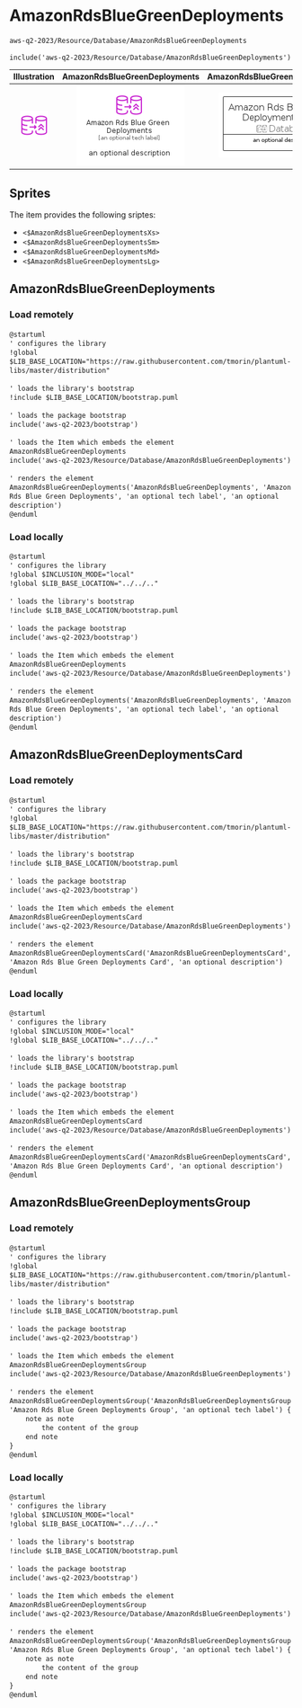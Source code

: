 # AmazonRdsBlueGreenDeployments


```text
aws-q2-2023/Resource/Database/AmazonRdsBlueGreenDeployments
```

```text
include('aws-q2-2023/Resource/Database/AmazonRdsBlueGreenDeployments')
```



| Illustration | AmazonRdsBlueGreenDeployments | AmazonRdsBlueGreenDeploymentsCard | AmazonRdsBlueGreenDeploymentsGroup |
| :---: | :---: | :---: | :---: |
| ![illustration for Illustration](../../../aws-q2-2023/Resource/Database/AmazonRdsBlueGreenDeployments.png) | ![illustration for AmazonRdsBlueGreenDeployments](../../../aws-q2-2023/Resource/Database/AmazonRdsBlueGreenDeployments.Local.png) | ![illustration for AmazonRdsBlueGreenDeploymentsCard](../../../aws-q2-2023/Resource/Database/AmazonRdsBlueGreenDeploymentsCard.Local.png) | ![illustration for AmazonRdsBlueGreenDeploymentsGroup](../../../aws-q2-2023/Resource/Database/AmazonRdsBlueGreenDeploymentsGroup.Local.png) |



## Sprites
The item provides the following sriptes:

- `<$AmazonRdsBlueGreenDeploymentsXs>`
- `<$AmazonRdsBlueGreenDeploymentsSm>`
- `<$AmazonRdsBlueGreenDeploymentsMd>`
- `<$AmazonRdsBlueGreenDeploymentsLg>`





## AmazonRdsBlueGreenDeployments

### Load remotely
```plantuml
@startuml
' configures the library
!global $LIB_BASE_LOCATION="https://raw.githubusercontent.com/tmorin/plantuml-libs/master/distribution"

' loads the library's bootstrap
!include $LIB_BASE_LOCATION/bootstrap.puml

' loads the package bootstrap
include('aws-q2-2023/bootstrap')

' loads the Item which embeds the element AmazonRdsBlueGreenDeployments
include('aws-q2-2023/Resource/Database/AmazonRdsBlueGreenDeployments')

' renders the element
AmazonRdsBlueGreenDeployments('AmazonRdsBlueGreenDeployments', 'Amazon Rds Blue Green Deployments', 'an optional tech label', 'an optional description')
@enduml
```

### Load locally
```plantuml
@startuml
' configures the library
!global $INCLUSION_MODE="local"
!global $LIB_BASE_LOCATION="../../.."

' loads the library's bootstrap
!include $LIB_BASE_LOCATION/bootstrap.puml

' loads the package bootstrap
include('aws-q2-2023/bootstrap')

' loads the Item which embeds the element AmazonRdsBlueGreenDeployments
include('aws-q2-2023/Resource/Database/AmazonRdsBlueGreenDeployments')

' renders the element
AmazonRdsBlueGreenDeployments('AmazonRdsBlueGreenDeployments', 'Amazon Rds Blue Green Deployments', 'an optional tech label', 'an optional description')
@enduml
```

## AmazonRdsBlueGreenDeploymentsCard

### Load remotely
```plantuml
@startuml
' configures the library
!global $LIB_BASE_LOCATION="https://raw.githubusercontent.com/tmorin/plantuml-libs/master/distribution"

' loads the library's bootstrap
!include $LIB_BASE_LOCATION/bootstrap.puml

' loads the package bootstrap
include('aws-q2-2023/bootstrap')

' loads the Item which embeds the element AmazonRdsBlueGreenDeploymentsCard
include('aws-q2-2023/Resource/Database/AmazonRdsBlueGreenDeployments')

' renders the element
AmazonRdsBlueGreenDeploymentsCard('AmazonRdsBlueGreenDeploymentsCard', 'Amazon Rds Blue Green Deployments Card', 'an optional description')
@enduml
```

### Load locally
```plantuml
@startuml
' configures the library
!global $INCLUSION_MODE="local"
!global $LIB_BASE_LOCATION="../../.."

' loads the library's bootstrap
!include $LIB_BASE_LOCATION/bootstrap.puml

' loads the package bootstrap
include('aws-q2-2023/bootstrap')

' loads the Item which embeds the element AmazonRdsBlueGreenDeploymentsCard
include('aws-q2-2023/Resource/Database/AmazonRdsBlueGreenDeployments')

' renders the element
AmazonRdsBlueGreenDeploymentsCard('AmazonRdsBlueGreenDeploymentsCard', 'Amazon Rds Blue Green Deployments Card', 'an optional description')
@enduml
```

## AmazonRdsBlueGreenDeploymentsGroup

### Load remotely
```plantuml
@startuml
' configures the library
!global $LIB_BASE_LOCATION="https://raw.githubusercontent.com/tmorin/plantuml-libs/master/distribution"

' loads the library's bootstrap
!include $LIB_BASE_LOCATION/bootstrap.puml

' loads the package bootstrap
include('aws-q2-2023/bootstrap')

' loads the Item which embeds the element AmazonRdsBlueGreenDeploymentsGroup
include('aws-q2-2023/Resource/Database/AmazonRdsBlueGreenDeployments')

' renders the element
AmazonRdsBlueGreenDeploymentsGroup('AmazonRdsBlueGreenDeploymentsGroup', 'Amazon Rds Blue Green Deployments Group', 'an optional tech label') {
    note as note
        the content of the group
    end note
}
@enduml
```

### Load locally
```plantuml
@startuml
' configures the library
!global $INCLUSION_MODE="local"
!global $LIB_BASE_LOCATION="../../.."

' loads the library's bootstrap
!include $LIB_BASE_LOCATION/bootstrap.puml

' loads the package bootstrap
include('aws-q2-2023/bootstrap')

' loads the Item which embeds the element AmazonRdsBlueGreenDeploymentsGroup
include('aws-q2-2023/Resource/Database/AmazonRdsBlueGreenDeployments')

' renders the element
AmazonRdsBlueGreenDeploymentsGroup('AmazonRdsBlueGreenDeploymentsGroup', 'Amazon Rds Blue Green Deployments Group', 'an optional tech label') {
    note as note
        the content of the group
    end note
}
@enduml
```

